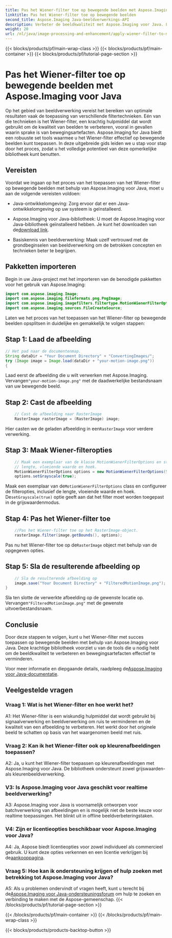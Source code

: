 ```yaml
---
title: Pas het Wiener-filter toe op bewegende beelden met Aspose.Imaging voor Java
linktitle: Pas het Wiener-filter toe op bewegende beelden
second_title: Aspose.Imaging Java-beeldverwerkings-API
description: Verbeter de beeldkwaliteit met Aspose.Imaging voor Java. Leer stap voor stap het Wiener-filter toepassen op bewegende beelden. Optimaliseer uw beeldverwerking.
weight: 20
url: /nl/java/image-processing-and-enhancement/apply-wiener-filter-to-motion-images/
---
```


{{< blocks/products/pf/main-wrap-class >}}
{{< blocks/products/pf/main-container >}}
{{< blocks/products/pf/tutorial-page-section >}}

# Pas het Wiener-filter toe op bewegende beelden met Aspose.Imaging voor Java


Op het gebied van beeldverwerking vereist het bereiken van optimale resultaten vaak de toepassing van verschillende filtertechnieken. Eén van die technieken is het Wiener-filter, een krachtig hulpmiddel dat wordt gebruikt om de kwaliteit van beelden te verbeteren, vooral in gevallen waarin sprake is van bewegingsartefacten. Aspose.Imaging for Java biedt een robuuste set tools waarmee u het Wiener-filter effectief op bewegende beelden kunt toepassen. In deze uitgebreide gids leiden we u stap voor stap door het proces, zodat u het volledige potentieel van deze opmerkelijke bibliotheek kunt benutten.

## Vereisten

Voordat we ingaan op het proces van het toepassen van het Wiener-filter op bewegende beelden met behulp van Aspose.Imaging voor Java, moet u aan de volgende vereisten voldoen:

- Java-ontwikkelomgeving: Zorg ervoor dat er een Java-ontwikkelomgeving op uw systeem is geïnstalleerd.

-  Aspose.Imaging voor Java-bibliotheek: U moet de Aspose.Imaging voor Java-bibliotheek geïnstalleerd hebben. Je kunt het downloaden van de[download link](https://releases.aspose.com/imaging/java/).

- Basiskennis van beeldverwerking: Maak uzelf vertrouwd met de grondbeginselen van beeldverwerking om de betrokken concepten en technieken beter te begrijpen.

## Pakketten importeren

Begin in uw Java-project met het importeren van de benodigde pakketten voor het gebruik van Aspose.Imaging:

```java
import com.aspose.imaging.Image;
import com.aspose.imaging.fileformats.png.PngImage;
import com.aspose.imaging.imagefilters.filtertype.MotionWienerFilterOptions;
import com.aspose.imaging.sources.FileCreateSource;
```

Laten we het proces van het toepassen van het Wiener-filter op bewegende beelden opsplitsen in duidelijke en gemakkelijk te volgen stappen:

## Stap 1: Laad de afbeelding

```java
// Het pad naar de documentenmap.
String dataDir = "Your Document Directory" + "ConvertingImages/";
try (Image image = Image.load(dataDir + "your-motion-image.png"))
{
```

 Laad eerst de afbeelding die u wilt verwerken met Aspose.Imaging. Vervangen`"your-motion-image.png"` met de daadwerkelijke bestandsnaam van uw bewegende beeld.

## Stap 2: Cast de afbeelding

```java
    // Cast de afbeelding naar RasterImage
    RasterImage rasterImage = (RasterImage) image;
```

 Hier casten we de geladen afbeelding in een`RasterImage` voor verdere verwerking.

## Stap 3: Maak Wiener-filteropties

```java
    // Maak een exemplaar van de klasse MotionWienerFilterOptions en stel de
    // lengte, vloeiende waarde en hoek.
    MotionWienerFilterOptions options = new MotionWienerFilterOptions(50, 9, 90);
    options.setGrayscale(true);
```

 Maak een exemplaar van de`MotionWienerFilterOptions` class en configureer de filteropties, inclusief de lengte, vloeiende waarde en hoek. De`setGrayscale(true)` optie geeft aan dat het filter moet worden toegepast in de grijswaardenmodus.

## Stap 4: Pas het Wiener-filter toe

```java
    //Pas het Wiener-filter toe op het RasterImage-object.
    rasterImage.filter(image.getBounds(), options);
```

 Pas nu het Wiener-filter toe op de`RasterImage` object met behulp van de opgegeven opties.

## Stap 5: Sla de resulterende afbeelding op

```java
    // Sla de resulterende afbeelding op
    image.save("Your Document Directory" + "FilteredMotionImage.png");
}
```

 Sla ten slotte de verwerkte afbeelding op de gewenste locatie op. Vervangen`"FilteredMotionImage.png"` met de gewenste uitvoerbestandsnaam.

## Conclusie

Door deze stappen te volgen, kunt u het Wiener-filter met succes toepassen op bewegende beelden met behulp van Aspose.Imaging voor Java. Deze krachtige bibliotheek voorziet u van de tools die u nodig hebt om de beeldkwaliteit te verbeteren en bewegingsartefacten effectief te verminderen.

 Voor meer informatie en diepgaande details, raadpleeg de[Aspose.Imaging voor Java-documentatie](https://reference.aspose.com/imaging/java/).

## Veelgestelde vragen

### Vraag 1: Wat is het Wiener-filter en hoe werkt het?

A1: Het Wiener-filter is een wiskundig hulpmiddel dat wordt gebruikt bij signaalverwerking en beeldverwerking om ruis te verminderen en de kwaliteit van een afbeelding te verbeteren. Het werkt door het originele beeld te schatten op basis van het waargenomen beeld met ruis.

### Vraag 2: Kan ik het Wiener-filter ook op kleurenafbeeldingen toepassen?

A2: Ja, u kunt het Wiener-filter toepassen op kleurenafbeeldingen met Aspose.Imaging voor Java. De bibliotheek ondersteunt zowel grijswaarden- als kleurenbeeldverwerking.

### V3: Is Aspose.Imaging voor Java geschikt voor realtime beeldverwerking?

A3: Aspose.Imaging voor Java is voornamelijk ontworpen voor batchverwerking van afbeeldingen en is mogelijk niet de beste keuze voor realtime toepassingen. Het blinkt uit in offline beeldverbeteringstaken.

### V4: Zijn er licentieopties beschikbaar voor Aspose.Imaging voor Java?

 A4: Ja, Aspose biedt licentieopties voor zowel individueel als commercieel gebruik. U kunt deze opties verkennen en een licentie verkrijgen bij de[aankooppagina](https://purchase.aspose.com/buy).

### Vraag 5: Hoe kan ik ondersteuning krijgen of hulp zoeken met betrekking tot Aspose.Imaging voor Java?

 A5: Als u problemen ondervindt of vragen heeft, kunt u terecht bij de[Aspose.Imaging voor Java-ondersteuningsforum](https://forum.aspose.com/) om hulp te zoeken en verbinding te maken met de Aspose-gemeenschap.
{{< /blocks/products/pf/tutorial-page-section >}}

{{< /blocks/products/pf/main-container >}}
{{< /blocks/products/pf/main-wrap-class >}}

{{< blocks/products/products-backtop-button >}}
